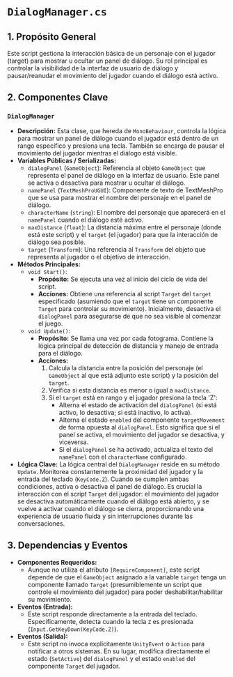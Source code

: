 # `DialogManager.cs`

## 1. Propósito General
Este script gestiona la interacción básica de un personaje con el jugador (target) para mostrar u ocultar un panel de diálogo. Su rol principal es controlar la visibilidad de la interfaz de usuario de diálogo y pausar/reanudar el movimiento del jugador cuando el diálogo está activo.

## 2. Componentes Clave

### `DialogManager`
- **Descripción:** Esta clase, que hereda de `MonoBehaviour`, controla la lógica para mostrar un panel de diálogo cuando el jugador está dentro de un rango específico y presiona una tecla. También se encarga de pausar el movimiento del jugador mientras el diálogo está visible.
- **Variables Públicas / Serializadas:**
    - `dialogPanel` (`GameObject`): Referencia al objeto `GameObject` que representa el panel de diálogo en la interfaz de usuario. Este panel se activa o desactiva para mostrar u ocultar el diálogo.
    - `namePanel` (`TextMeshProUGUI`): Componente de texto de TextMeshPro que se usa para mostrar el nombre del personaje en el panel de diálogo.
    - `characterName` (`string`): El nombre del personaje que aparecerá en el `namePanel` cuando el diálogo esté activo.
    - `maxDistance` (`float`): La distancia máxima entre el personaje (donde está este script) y el `target` (el jugador) para que la interacción de diálogo sea posible.
    - `target` (`Transform`): Una referencia al `Transform` del objeto que representa al jugador o el objetivo de interacción.
- **Métodos Principales:**
    - `void Start()`:
        - **Propósito:** Se ejecuta una vez al inicio del ciclo de vida del script.
        - **Acciones:** Obtiene una referencia al script `Target` del `target` especificado (asumiendo que el `target` tiene un componente `Target` para controlar su movimiento). Inicialmente, desactiva el `dialogPanel` para asegurarse de que no sea visible al comenzar el juego.
    - `void Update()`:
        - **Propósito:** Se llama una vez por cada fotograma. Contiene la lógica principal de detección de distancia y manejo de entrada para el diálogo.
        - **Acciones:**
            1.  Calcula la distancia entre la posición del personaje (el `GameObject` al que está adjunto este script) y la posición del `target`.
            2.  Verifica si esta distancia es menor o igual a `maxDistance`.
            3.  Si el `target` está en rango y el jugador presiona la tecla 'Z':
                *   Alterna el estado de activación del `dialogPanel` (si está activo, lo desactiva; si está inactivo, lo activa).
                *   Alterna el estado `enabled` del componente `targetMovement` de forma opuesta al `dialogPanel`. Esto significa que si el panel se activa, el movimiento del jugador se desactiva, y viceversa.
                *   Si el `dialogPanel` se ha activado, actualiza el texto del `namePanel` con el `characterName` configurado.
- **Lógica Clave:**
    La lógica central del `DialogManager` reside en su método `Update`. Monitorea constantemente la proximidad del jugador y la entrada del teclado (`KeyCode.Z`). Cuando se cumplen ambas condiciones, activa o desactiva el panel de diálogo. Es crucial la interacción con el script `Target` del jugador: el movimiento del jugador se desactiva automáticamente cuando el diálogo está abierto, y se vuelve a activar cuando el diálogo se cierra, proporcionando una experiencia de usuario fluida y sin interrupciones durante las conversaciones.

## 3. Dependencias y Eventos
- **Componentes Requeridos:**
    - Aunque no utiliza el atributo `[RequireComponent]`, este script depende de que el `GameObject` asignado a la variable `target` tenga un componente llamado `Target` (presumiblemente un script que controle el movimiento del jugador) para poder deshabilitar/habilitar su movimiento.
- **Eventos (Entrada):**
    - Este script responde directamente a la entrada del teclado. Específicamente, detecta cuando la tecla `Z` es presionada (`Input.GetKeyDown(KeyCode.Z)`).
- **Eventos (Salida):**
    - Este script no invoca explícitamente `UnityEvent` o `Action` para notificar a otros sistemas. En su lugar, modifica directamente el estado (`SetActive`) del `dialogPanel` y el estado `enabled` del componente `Target` del jugador.